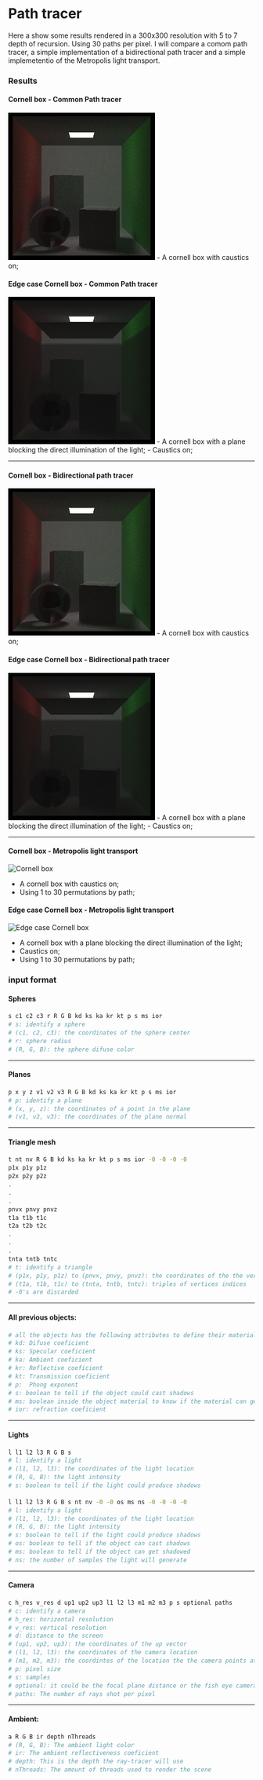 # Path tracer
Here a show some results rendered in a 300x300 resolution with 5 to 7 depth of recursion.
Using 30 paths per pixel.
I will compare a comom path tracer, a simple implementation of a bidirectional path tracer and a simple implemetentio of the Metropolis light transport.

### Results

#### Cornell box - Common Path tracer
<img src="https://raw.githubusercontent.com/FredericoBresani/path-tracer/common-path-tracer/presets/cornell-box-30-samples-caustics.png">
- A cornell box with caustics on;

#### Edge case Cornell box - Common Path tracer
<img src="https://raw.githubusercontent.com/FredericoBresani/path-tracer/common-path-tracer/presets/edge-case-30-samples-caustics.png">
- A cornell box with a plane blocking the direct illumination of the light;
- Caustics on;

-----

#### Cornell box - Bidirectional path tracer
<img src="https://raw.githubusercontent.com/FredericoBresani/path-tracer/bidirectional-path-tracing/presets/cornell-box-30-samples-caustics.png">
- A cornell box with caustics on;

#### Edge case Cornell box - Bidirectional path tracer
<img src="https://raw.githubusercontent.com/FredericoBresani/path-tracer/bidirectional-path-tracing/presets/edge-case-30-samples-caustics.png">
- A cornell box with a plane blocking the direct illumination of the light;
- Caustics on;

-----

#### Cornell box - Metropolis light transport
![Cornell box](presets/cornell-box-30-samples-caustics-metropolis.png)
- A cornell box with caustics on;
- Using 1 to 30 permutations by path;

#### Edge case Cornell box - Metropolis light transport
![Edge case Cornell box](presets/edge-case-30-samples-caustics-metropolis.png)
- A cornell box with a plane blocking the direct illumination of the light;
- Caustics on;
- Using 1 to 30 permutations by path;

### input format
#### Spheres
```bash
s c1 c2 c3 r R G B kd ks ka kr kt p s ms ior
# s: identify a sphere
# (c1, c2, c3): the coordinates of the sphere center
# r: sphere radius
# (R, G, B): the sphere difuse color
```

-----

#### Planes
```bash
p x y z v1 v2 v3 R G B kd ks ka kr kt p s ms ior
# p: identify a plane
# (x, y, z): the coordinates of a point in the plane
# (v1, v2, v3): the coordinates of the plane normal
```

-----


#### Triangle mesh
```bash
t nt nv R G B kd ks ka kr kt p s ms ior -0 -0 -0 -0
p1x p1y p1z
p2x p2y p2z
.
.
.
pnvx pnvy pnvz
t1a t1b t1c
t2a t2b t2c
.
.
.
tnta tntb tntc
# t: identify a triangle
# (p1x, p1y, p1z) to (pnvx, pnvy, pnvz): the coordinates of the the vertices
# (t1a, t1b, t1c) to (tnta, tntb, tntc): triples of vertices indices
# -0's are discarded
```

-----


#### All previous objects:
```bash
# all the objects has the following attributes to define their material
# kd: Difuse coeficient
# ks: Specular coeficient
# ka: Ambient coeficient
# kr: Reflective coeficient
# kt: Transmission coeficient
# p:  Phong exponent
# s: boolean to tell if the object could cast shadows
# ms: boolean inside the object material to know if the material can get shadowed
# ior: refraction coeficient
```

-----


#### Lights
```bash
l l1 l2 l3 R G B s
# l: identify a light
# (l1, l2, l3): the coordinates of the light location
# (R, G, B): the light intensity
# s: boolean to tell if the light could produce shadows

l l1 l2 l3 R G B s nt nv -0 -0 os ms ns -0 -0 -0 -0
# l: identify a light
# (l1, l2, l3): the coordinates of the light location
# (R, G, B): the light intensity
# s: boolean to tell if the light could produce shadows
# os: boolean to tell if the object can cast shadows
# ms: boolean to tell if the object can get shadowed
# ns: the number of samples the light will generate
```

-----

#### Camera
```bash
c h_res v_res d up1 up2 up3 l1 l2 l3 m1 m2 m3 p s optional paths
# c: identify a camera
# h_res: horizontal resolution
# v_res: vertical resolution
# d: distance to the screen
# (up1, up2, up3): the coordinates of the up vector
# (l1, l2, l3): the coordinates of the camera location
# (m1, m2, m3): the coordintes of the location the the camera points at
# p: pixel size
# s: samples
# optional: it could be the focal plane distance or the fish eye camera max angle (from 0 to 2PI rad)
# paths: The number of rays shot per pixel
```

-----

#### Ambient:
```bash
a R G B ir depth nThreads
# (R, G, B): The ambient light color
# ir: The ambient reflectiveness coeficient
# depth: This is the depth the ray-tracer will use
# nThreads: The amount of threads used to render the scene
```